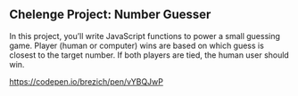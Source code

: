 ## Chelenge Project: Number Guesser

In this project, you’ll write JavaScript functions to power a small guessing game.
Player (human or computer) wins are based on which guess is closest to the target number.
If both players are tied, the human user should win.

https://codepen.io/brezich/pen/vYBQJwP
